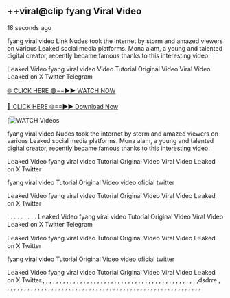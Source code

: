 ## ++viral@clip fyang Viral Video

18 seconds ago

fyang viral video Link Nudes took the internet by storm and amazed viewers on various Leaked social media platforms. Mona alam, a young and talented digital creator, recently became famous thanks to this interesting video.

L𝚎aked Video fyang viral video Video Tutorial Original Video Viral Video L𝚎aked on X Twitter Telegram


[🌐 CLICK HERE 🟢==►► WATCH NOW](https://cutt.ly/te57wshS)

[🔴 CLICK HERE 🌐==►► Download Now](https://cutt.ly/te57wshS)

[![WATCH Videos](https://cutt.ly/te57wshS)


fyang viral video Nudes took the internet by storm and amazed viewers on various Leaked social media platforms. Mona alam, a young and talented digital creator, recently became famous thanks to this interesting video.

L𝚎aked Video fyang viral video Tutorial Original Video Viral Video L𝚎aked on X Twitter

fyang viral video Tutorial Original Video video oficial twitter

L𝚎aked Video fyang viral video Tutorial Original Video Viral Video L𝚎aked on X Twitter

. . . . . . . . . L𝚎aked Video fyang viral video Tutorial Original Video Viral Video L𝚎aked on X Twitter Telegram

L𝚎aked Video fyang viral video Tutorial Original Video Viral Video L𝚎aked on X Twitter

fyang viral video Tutorial Original Video video oficial twitter

L𝚎aked Video fyang viral video Tutorial Original Video Viral Video L𝚎aked on X Twitter., , , , , , , , , , , , , , , , , , , , , , , , , , , , , , , , , , , , , , , ,
,
,
,
,
,
,dsdrre
,
,
,
,
,
,
,
,
,
,
,
,
,
,
,
,
,
,
,
,
,
,
,
,
,
,
,
,
,
,
,
,
,
,
,
,
,
,
,
,
,
,
,
,
,
,
,
,
,
,
,
,
,
,
,
,
,
,